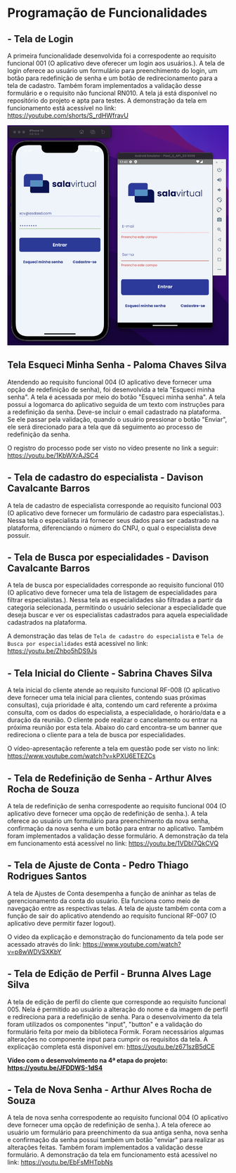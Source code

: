 # Programação de Funcionalidades

## - Tela de Login

A primeira funcionalidade desenvolvida foi a correspodente ao requisito funcional 001 (O aplicativo deve oferecer um login aos usuários.). A tela de login oferece ao usuário um formulário para preenchimento do login, um botão para redefinição de senha e um botão de redirecionamento para a tela de cadastro. Também foram implementados a validação desse formulário e o requisito não funcional RN010. 
A tela já está disponível no repositório do projeto e apta para testes. 
A demonstração da tela em funcionamento está acessível no link: https://youtube.com/shorts/S_rdHWfravU

![Demonstração](img/PF-Login.jpeg)

## Tela Esqueci Minha Senha - Paloma Chaves Silva

Atendendo ao requisito funcional 004 (O aplicativo deve fornecer uma opção de redefinição de senha), foi desenvolvida a tela "Esqueci minha senha". A tela é acessada por meio do botão "Esqueci minha senha". A tela possui a logomarca do aplicativo seguida de um texto com instruções para a redefinição da senha. Deve-se incluir o email cadastrado na plataforma. Se ele passar pela validação, quando o usuário pressionar o botão "Enviar", ele será direcionado para a tela que dá seguimento ao processo de redefinição da senha.

O registro do processo pode ser visto no vídeo presente no link a seguir: https://youtu.be/1KbWXrAJSC4

## - Tela de cadastro do especialista - Davison Cavalcante Barros

A tela de cadastro de especialista corresponde ao requisito funcional 003 (O aplicativo deve fornecer um formulário de cadastro para especialistas.). Nessa tela o especialista irá fornecer seus dados para ser cadastrado na plataforma, diferenciando o número do CNPJ, o qual o especialista deve possuir. 

## - Tela de Busca por especialidades - Davison Cavalcante Barros

A tela de busca por especialidades corresponde ao requisito funcional 010 (O aplicativo deve fornecer uma tela de listagem de especialidades para filtrar especialistas.). Nessa tela as especialidades são filtradas a partir da categoria selecionada, permitindo o usuário selecionar a especialidade que deseja buscar e ver os especialistas cadastrados para aquela especialidade cadastrados na plataforma.

A demonstração das telas de `Tela de cadastro do especialista` e `Tela de Busca por especialidades` está acessivel no link: https://youtu.be/Zhbo5hDS9Js

## - Tela Inicial do Cliente - Sabrina Chaves Silva

A tela inicial do cliente atende ao requisito funcional RF-008 (O aplicativo deve fornecer uma tela inicial para clientes, contendo suas próximas consultas), cuja prioridade é alta, contendo um card referente a próxima consulta, com os dados do especialista, a especialidade, o horário/data e a duração da reunião. O cliente pode realizar o cancelamento ou entrar na próxima reunião por esta tela. Abaixo do card encontra-se um banner que redireciona o cliente para a tela de busca por especialidades. 

O vídeo-apresentação referente a tela em questão pode ser visto no link: https://www.youtube.com/watch?v=kPXU6ETEZCs

## - Tela de Redefinição de Senha - Arthur Alves Rocha de Souza

A tela de redefinição de senha correspodente ao requisito funcional 004 (O aplicativo deve fornecer uma opção de redefinição de senha.). A tela oferece ao usuário um formulário para preenchimento da nova senha, confirmação da nova senha e um botão para entrar no aplicativo. Também foram implementados a validação desse formulário. 
A demonstração da tela em funcionamento está acessível no link: https://youtu.be/1VDbI7QkCVQ

## - Tela de Ajuste de Conta - Pedro Thiago Rodrigues Santos

A tela de Ajustes de Conta desempenha a função de aninhar as telas de gerencionamento da conta do usuário. Ela funciona como meio de navegação entre as respectivas telas. A tela de ajuste também conta com a função de sair do aplicativo atendendo ao  requisito funcional RF-007 (O aplicativo deve permitir fazer logout).

O video da explicação e demonstração do funcionamento da tela pode ser acessado através do link: https://www.youtube.com/watch?v=p8wWDVSXKbY

## - Tela de Edição de Perfil - Brunna Alves Lage Silva
A tela de edição de perfil do cliente que corresponde ao requisito funcional 005. Nela é permitido ao usuário a alteração do nome e da imagem de perfil e redireciona para a redefinição de senha. Para o desenvolvimento da tela foram utilizados os componentes "input", "button" e a validação do formulário feita por meio da biblioteca Formik. Foram necessários algumas alterações no componente input para cumprir os requisitos da tela.  A explicação completa está disponível em: https://youtu.be/z671szB5dCE

**Vídeo com o desenvolvimento na 4ª etapa do projeto: https://youtu.be/JFDDWS-1dS4**

## - Tela de Nova Senha - Arthur Alves Rocha de Souza

A tela de nova senha correspodente ao requisito funcional 004 (O aplicativo deve fornecer uma opção de redefinição de senha.). A tela oferece ao usuário um formulário para preenchimento da sua antiga senha, nova senha e confirmação da senha possui também um botão "enviar"  para realizar as alterações feitas. Também foram implementados a validação desse formulário. 
A demonstração da tela em funcionamento está acessível no link: https://youtu.be/EbFsMHTpbNs

